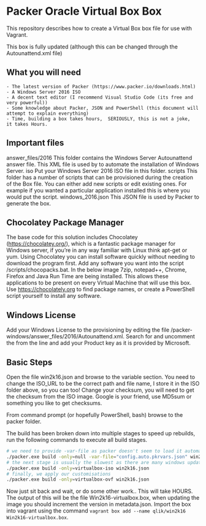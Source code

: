 # Packer Oracle Virtual Box Box
This repository describes how to create a Virtual Box box file for use with Vagrant.

This box is fully updated (although this can be changed through the Autounattend.xml file)

## What you will need

    - The latest version of Packer (https://www.packer.io/downloads.html)
    - A Windows Server 2016 ISO
    - A decent text editor (I recommend Visual Studio Code (its free and very powerful))
    - Some knowledge about Packer, JSON and PowerShell (this document will attempt to explain everything)
    - Time, building a box takes hours,  SERIOUSLY, this is not a joke,  it takes Hours.

## Important files

answer_files/2016	This folder contains the Windows Server Autounattend answer file.  This XML file is used by to automate the installation of Windows Server.
iso	Put your Windows Server 2016 ISO file in this folder.
scripts	This folder has a number of scripts that can be provisioned during the creation of the Box file.  You can either add new scripts or edit existing ones.  For example if you wanted a particular application installed this is where you would put the script.
windows_2016.json	This JSON file is used by Packer to generate the box.

## Chocolatey Package Manager

The base code for this solution includes Chocolatey (https://chocolatey.org/), which is a fantastic package manager for Windows server,  if you’re in any way familiar with Linux think apt-get or yum.  Using Chocolatey you can install software quickly without needing to download the program first.  Add any software you want into the script /scripts/chocopacks.bat.  In the below image 7zip, notepad++, Chrome, Firefox and Java Run Time are being installed.  This allows these applications to be present on every Virtual Machine that will use this box. Use https://chocolately.org to find package names, or create a PowerShell script yourself to install any software.

## Windows License
Add your Windows License to the provisioning by editing the file /packer-windows/answer_files/2016/Autounattend.xml.  Search for <Product Key> and uncomment the <!--<Key>XXXX.  Remove <!-- and --> from the line and add your Product key as it is provided by Microsoft.
	
## Basic Steps

Open the file win2k16.json and browse to the variable section.
You need to change the ISO_URL to be the correct path and file name, I store it in the ISO folder above, so you can too!
Change your checksum, you will need to get the checksum from the ISO image. Google is your friend, use MD5sum or something you like to get checksums.

From command prompt (or hopefully PowerShell, bash) browse to the packer folder.

The build has been broken down into multiple stages to speed up rebuilds, run the following commands to execute all build stages.

```sh
# we need to provide -var-file as packer doesn't seem to load it automatically in the current version
./packer.exe build -only=null -var-file="config.auto.pkrvars.json" win2k16.json
# the next stage is usually the slowest as there are many windows updates to apply
./packer.exe build -only=virtualbox-iso win2k16.json
# finally, we apply our customisations
./packer.exe build -only=virtualbox-ovf win2k16.json
```

Now just sit back and wait, or do some other work.. This will take HOURS.
The output of this will be the file Win2k16-virtualbox.box, when updating the image you should increment the version in metadata.json.
Import the box into vagrant using the command `vagrant box add --name qlik/win2k16 Win2k16-virtualbox.box`.
